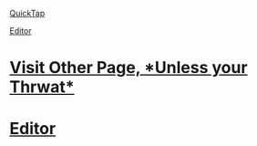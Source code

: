 [QuickTap](https://bedirgonul.github.io)

[Editor](https://github.com/BedirGonul/BedirGonul.github.io/edit/main/README.md)



<h1><a href="https://bedirgonul.github.io/layout.html">Visit Other Page, *Unless your Thrwat*</a><h1>

[Editor](https://github.com/BedirGonul/BedirGonul.github.io/edit/main/README.md)
